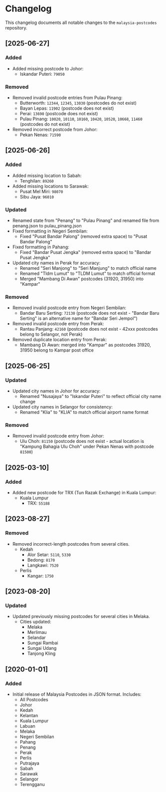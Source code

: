 # Changelog

This changelog documents all notable changes to the `malaysia-postcodes` repository.

## [2025-06-27]

### Added

- Added missing postcode to Johor:
  - Iskandar Puteri: `79050`

### Removed

- Removed invalid postcode entries from Pulau Pinang:
  - Butterworth: `12344`, `12345`, `13030` (postcodes do not exist)
  - Bayan Lepas: `11902` (postcode does not exist)
  - Perai: `13690` (postcode does not exist)
  - Pulau Pinang: `10020`, `10110`, `10160`, `10420`, `10520`, `10668`, `11460` (postcodes do not exist)
- Removed incorrect postcode from Johor:
  - Pekan Nenas: `71590`

## [2025-06-26]

### Added

- Added missing location to Sabah:
  - Tenghilan: `89260`
- Added missing locations to Sarawak:
  - Pusat Mel Miri: `98070`
  - Sibu Jaya: `96010`

### Updated

- Renamed state from "Penang" to "Pulau Pinang" and renamed file from penang.json to pulau_pinang.json
- Fixed formatting in Negeri Sembilan:
  - Fixed "Pusat  Bandar Palong" (removed extra space) to "Pusat Bandar Palong"
- Fixed formatting in Pahang:
  - Fixed "Bandar Pusat  Jengka" (removed extra space) to "Bandar Pusat Jengka"
- Updated city names in Perak for accuracy:
  - Renamed "Seri Manjong" to "Seri Manjung" to match official name
  - Renamed "Tldm Lumut" to "TLDM Lumut" to match official format
  - Merged "Mambang Di Awan" postcodes (31920, 31950) into "Kampar"

### Removed

- Removed invalid postcode entry from Negeri Sembilan:
  - Bandar Baru Serting: `72130` (postcode does not exist - "Bandar Baru Serting" is an alternative name for "Bandar Seri Jempol")
- Removed invalid postcode entry from Perak:
  - Rantau Panjang: `42160` (postcode does not exist - 42xxx postcodes belong to Selangor, not Perak)
- Removed duplicate location entry from Perak:
  - Mambang Di Awan: merged into "Kampar" as postcodes 31920, 31950 belong to Kampar post office

## [2025-06-25]

### Updated

- Updated city names in Johor for accuracy:
  - Renamed "Nusajaya" to "Iskandar Puteri" to reflect official city name change
- Updated city names in Selangor for consistency:
  - Renamed "Klia" to "KLIA" to match official airport name format

### Removed

- Removed invalid postcode entry from Johor:
  - Ulu Choh: `81150` (postcode does not exist - actual location is "Kampung Bahagia Ulu Choh" under Pekan Nenas with postcode `81500`)

## [2025-03-10]

### Added

- Added new postcode for TRX (Tun Razak Exchange) in Kuala Lumpur:
  - Kuala Lumpur
    - TRX: `55188`

## [2023-08-27]

### Removed

- Removed incorrect-length postcodes from several cities.
  - Kedah
    - Alor Setar: `5110`, `5330`
    - Bedong: `8170`
    - Langkawi: `7520`
  - Perlis
    - Kangar: `1750`

## [2023-08-20]

### Updated

- Updated previously missing postcodes for several cities in Melaka.
  - Cities updated:
    - Melaka
    - Merlimau
    - Selandar
    - Sungai Rambai
    - Sungai Udang
    - Tanjong Kling

## [2020-01-01]

### Added

- Initial release of Malaysia Postcodes in JSON format. Includes:
  - All Postcodes
  - Johor
  - Kedah
  - Kelantan
  - Kuala Lumpur
  - Labuan
  - Melaka
  - Negeri Sembilan
  - Pahang
  - Penang
  - Perak
  - Perlis
  - Putrajaya
  - Sabah
  - Sarawak
  - Selangor
  - Terengganu
